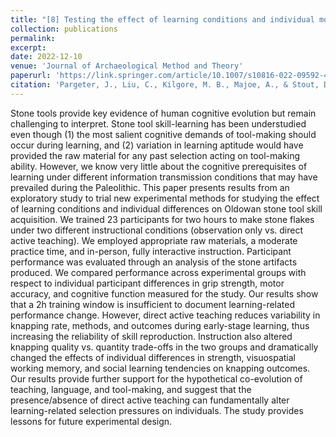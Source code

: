 ```yaml
---
title: "[8] Testing the effect of learning conditions and individual motor/cognitive differences on knapping skill acquisition"
collection: publications
permalink: 
excerpt: 
date: 2022-12-10
venue: 'Journal of Archaeological Method and Theory'
paperurl: 'https://link.springer.com/article/10.1007/s10816-022-09592-4'
citation: 'Pargeter, J., Liu, C., Kilgore, M. B., Majoe, A., & Stout, D. Testing the effect of learning conditions and individual motor/cognitive differences on knapping skill acquisition. <i>Journal of Archaeological Method and Theory</i>. doi: 10.1007/s10816-022-09592-4'
---
```

Stone tools provide key evidence of human cognitive evolution but remain challenging to interpret. Stone tool skill-learning has been understudied even though (1) the most salient cognitive demands of tool-making should occur during learning, and (2) variation in learning aptitude would have provided the raw material for any past selection acting on tool-making ability. However, we know very little about the cognitive prerequisites of learning under different information transmission conditions that may have prevailed during the Paleolithic. This paper presents results from an exploratory study to trial new experimental methods for studying the effect of learning conditions and individual differences on Oldowan stone tool skill acquisition. We trained 23 participants for two hours to make stone flakes under two different instructional conditions (observation only vs. direct active teaching). We employed appropriate raw materials, a moderate practice time, and in-person, fully interactive instruction. Participant performance was evaluated through an analysis of the stone artifacts produced. We compared performance across experimental groups with respect to individual participant differences in grip strength, motor accuracy, and cognitive function measured for the study. Our results show that a 2h training window is insufficient to document learning-related performance change. However, direct active teaching reduces variability in knapping rate, methods, and outcomes during early-stage learning, thus increasing the reliability of skill reproduction. Instruction also altered knapping quality vs. quantity trade-offs in the two groups and dramatically changed the effects of individual differences in strength, visuospatial working memory, and social learning tendencies on knapping outcomes. Our results provide further support for the hypothetical co-evolution of teaching, language, and tool-making, and suggest that the presence/absence of direct active teaching can fundamentally alter learning-related selection pressures on individuals. The study provides lessons for future experimental design.